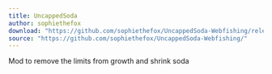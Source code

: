 ```yaml
---
title: UncappedSoda
author: sophiethefox
download: "https://github.com/sophiethefox/UncappedSoda-Webfishing/releases/latest/download/UncappedSoda.zip"
source: "https://github.com/sophiethefox/UncappedSoda-Webfishing/"
---
```


Mod to remove the limits from growth and shrink soda
